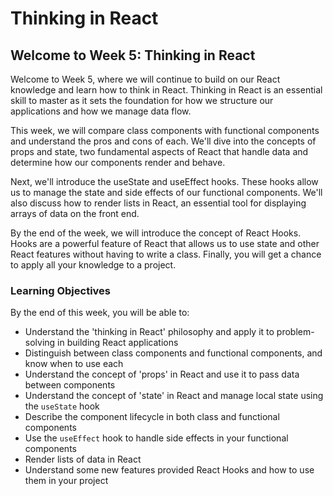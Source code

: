 # Thinking in React

## Welcome to Week 5: Thinking in React

Welcome to Week 5, where we will continue to build on our React knowledge and learn how to think in React. Thinking in React is an essential skill to master as it sets the foundation for how we structure our applications and how we manage data flow.

This week, we will compare class components with functional components and understand the pros and cons of each. We'll dive into the concepts of props and state, two fundamental aspects of React that handle data and determine how our components render and behave.

Next, we'll introduce the useState and useEffect hooks. These hooks allow us to manage the state and side effects of our functional components. We'll also discuss how to render lists in React, an essential tool for displaying arrays of data on the front end.

By the end of the week, we will introduce the concept of React Hooks. Hooks are a powerful feature of React that allows us to use state and other React features without having to write a class. Finally, you will get a chance to apply all your knowledge to a project.

### Learning Objectives

By the end of this week, you will be able to:

* Understand the 'thinking in React' philosophy and apply it to problem-solving in building React applications
* Distinguish between class components and functional components, and know when to use each
* Understand the concept of 'props' in React and use it to pass data between components
* Understand the concept of 'state' in React and manage local state using the `useState` hook
* Describe the component lifecycle in both class and functional components
* Use the `useEffect` hook to handle side effects in your functional components
* Render lists of data in React
* Understand some new features provided React Hooks and how to use them in your project
